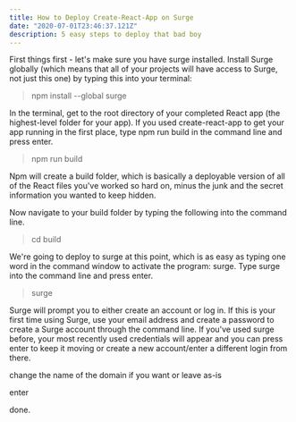 ```yaml
---
title: How to Deploy Create-React-App on Surge
date: "2020-07-01T23:46:37.121Z"
description: 5 easy steps to deploy that bad boy
---
```


First things first - let's make sure you have surge installed.  Install Surge globally (which means that all of your projects will have access to Surge, not just this one) by typing this into your terminal:

>npm install --global surge

In the terminal, get to the root directory of your completed React app (the highest-level folder for your app).  If you used create-react-app to get your app running in the first place, type npm run build in the command line and press enter. 

>npm run build

Npm will create a build folder, which is basically a deployable version of all of the React files you've worked so hard on, minus the junk and the secret information you wanted to keep hidden.

Now navigate to your build folder by typing the following into the command line.

>cd build

We're going to deploy to surge at this point, which is as easy as typing one word in the command window to activate the program: surge.  Type surge into the command line and press enter.

>surge

Surge will prompt you to either create an account or log in.  If this is your first time using Surge, use your email address and create a password to create a Surge account through the command line.  If you've used surge before, your most recently used credentials will appear and you can press enter to keep it moving or create a new account/enter a different login from there.

change the name of the domain if you want or leave as-is

enter

done.